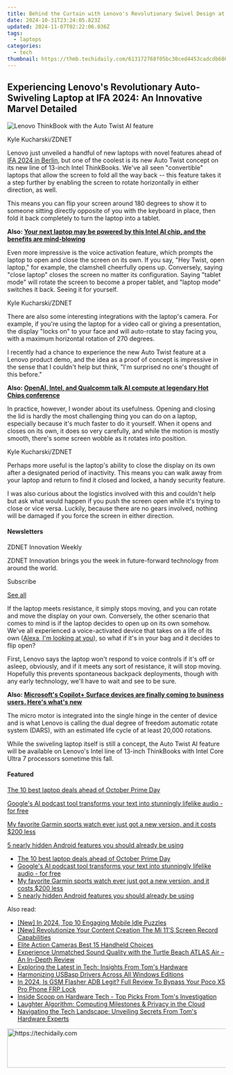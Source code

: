 ```yaml
---
title: Behind the Curtain with Lenovo's Revolutionary Swivel Design at IFA 2024 – An Insider Look | Tech Innovator Blog
date: 2024-10-31T23:24:05.823Z
updated: 2024-11-07T02:22:06.036Z
tags:
  - laptops
categories:
  - tech
thumbnail: https://thmb.techidaily.com/613172768f05bc30ced4453cadcdb6862cbaab1d05b995774101e68045c480a9.png
---
```


## Experiencing Lenovo's Revolutionary Auto-Swiveling Laptop at IFA 2024: An Innovative Marvel Detailed

![Lenovo ThinkBook with the Auto Twist AI feature](https://www.zdnet.com/a/img/resize/9ccd511ebfddce85876c142618de06d99aafe245/2024/09/04/9ef6da4b-38d1-4d18-8b44-55206b89a46f/lenovo-auto-twist-ai-poc.jpg?auto=webp&width=1280)

Kyle Kucharski/ZDNET

Lenovo just unveiled a handful of new laptops with novel features ahead of [IFA 2024 in Berlin](https://www.ifa-berlin.com/), but one of the coolest is its new Auto Twist concept on its new line of 13-inch Intel ThinkBooks. We've all seen "convertible" laptops that allow the screen to fold all the way back -- this feature takes it a step further by enabling the screen to rotate horizontally in either direction, as well. 

This means you can flip your screen around 180 degrees to show it to someone sitting directly opposite of you with the keyboard in place, then fold it back completely to turn the laptop into a tablet. 

**Also: [Your next laptop may be powered by this Intel AI chip, and the benefits are mind-blowing](https://www.zdnet.com/article/your-next-laptop-may-be-powered-by-this-intel-ai-chip-and-the-benefits-are-mind-blowing/)**

Even more impressive is the voice activation feature, which prompts the laptop to open and close the screen on its own. If you say, "Hey Twist, open laptop," for example, the clamshell cheerfully opens up. Conversely, saying "close laptop" closes the screen no matter its configuration. Saying "tablet mode" will rotate the screen to become a proper tablet, and "laptop mode" switches it back. Seeing it for yourself.

Kyle Kucharski/ZDNET

There are also some interesting integrations with the laptop's camera. For example, if you're using the laptop for a video call or giving a presentation, the display "locks on" to your face and will auto-rotate to stay facing you, with a maximum horizontal rotation of 270 degrees. 

I recently had a chance to experience the new Auto Twist feature at a Lenovo product demo, and the idea as a proof of concept is impressive in the sense that I couldn't help but think, "I'm surprised no one's thought of this before." 

**Also: [OpenAI, Intel, and Qualcomm talk AI compute at legendary Hot Chips conference](https://www.zdnet.com/article/openai-intel-and-qualcomm-talk-ai-compute-at-legendary-hot-chips-conference/)**

In practice, however, I wonder about its usefulness. Opening and closing the lid is hardly the most challenging thing you can do on a laptop, especially because it's much faster to do it yourself. When it opens and closes on its own, it does so very carefully, and while the motion is mostly smooth, there's some screen wobble as it rotates into position.

Kyle Kucharski/ZDNET

Perhaps more useful is the laptop's ability to close the display on its own after a designated period of inactivity. This means you can walk away from your laptop and return to find it closed and locked, a handy security feature. 

I was also curious about the logistics involved with this and couldn't help but ask what would happen if you push the screen open while it's trying to close or vice versa. Luckily, because there are no gears involved, nothing will be damaged if you force the screen in either direction. 

#### Newsletters

ZDNET Innovation Weekly

ZDNET Innovation brings you the week in future-forward technology from around the world.

 Subscribe

[See all](https://www.zdnet.com/newsletters/)

If the laptop meets resistance, it simply stops moving, and you can rotate and move the display on your own. Conversely, the other scenario that comes to mind is if the laptop decides to open up on its own somehow. We've all experienced a voice-activated device that takes on a life of its own ([Alexa, I'm looking at you](https://www.zdnet.com/home-and-office/smart-home/5-amazon-alexa-privacy-settings-you-should-change-right-away/)), so what if it's in your bag and it decides to flip open?

First, Lenovo says the laptop won't respond to voice controls if it's off or asleep, obviously, and if it meets any sort of resistance, it will stop moving. Hopefully this prevents spontaneous backpack deployments, though with any early technology, we'll have to wait and see to be sure. 

**Also: [Microsoft's Copilot+ Surface devices are finally coming to business users. Here's what's new](https://www.zdnet.com/article/microsofts-copilot-surface-devices-are-finally-coming-to-business-users-heres-whats-new/)**

The micro motor is integrated into the single hinge in the center of device and is what Lenovo is calling the dual degree of freedom automatic rotate system (DARS), with an estimated life cycle of at least 20,000 rotations.

While the swiveling laptop itself is still a concept, the Auto Twist AI feature will be available on Lenovo's Intel line of 13-inch ThinkBooks with Intel Core Ultra 7 processors sometime this fall.

#### Featured

[The 10 best laptop deals ahead of October Prime Day](https://www.zdnet.com/article/best-early-prime-day-laptop-deals-2024/ "The 10 best laptop deals ahead of October Prime Day")

[Google's AI podcast tool transforms your text into stunningly lifelike audio - for free](https://www.zdnet.com/article/googles-ai-podcast-tool-transforms-your-text-into-stunningly-lifelike-audio-for-free/ "Google's AI podcast tool transforms your text into stunningly lifelike audio - for free")

[My favorite Garmin sports watch ever just got a new version, and it costs $200 less](https://www.zdnet.com/article/my-favorite-garmin-sports-watch-ever-just-got-a-new-version-and-it-costs-200-less/ "My favorite Garmin sports watch ever just got a new version, and it costs $200 less")

[5 nearly hidden Android features you should already be using](https://www.zdnet.com/article/5-nearly-hidden-android-features-you-should-already-be-using/ "5 nearly hidden Android features you should already be using")

* [The 10 best laptop deals ahead of October Prime Day](https://www.zdnet.com/article/best-early-prime-day-laptop-deals-2024/ "The 10 best laptop deals ahead of October Prime Day")
* [Google's AI podcast tool transforms your text into stunningly lifelike audio - for free](https://www.zdnet.com/article/googles-ai-podcast-tool-transforms-your-text-into-stunningly-lifelike-audio-for-free/ "Google's AI podcast tool transforms your text into stunningly lifelike audio - for free")
* [My favorite Garmin sports watch ever just got a new version, and it costs $200 less](https://www.zdnet.com/article/my-favorite-garmin-sports-watch-ever-just-got-a-new-version-and-it-costs-200-less/ "My favorite Garmin sports watch ever just got a new version, and it costs $200 less")
* [5 nearly hidden Android features you should already be using](https://www.zdnet.com/article/5-nearly-hidden-android-features-you-should-already-be-using/ "5 nearly hidden Android features you should already be using")

<ins class="adsbygoogle"
     style="display:block"
     data-ad-format="autorelaxed"
     data-ad-client="ca-pub-7571918770474297"
     data-ad-slot="1223367746"></ins>

<ins class="adsbygoogle"
     style="display:block"
     data-ad-client="ca-pub-7571918770474297"
     data-ad-slot="8358498916"
     data-ad-format="auto"
     data-full-width-responsive="true"></ins>

<span class="atpl-alsoreadstyle">Also read:</span>
<div><ul>
<li><a href="https://desktop-recording.techidaily.com/new-in-2024-top-10-engaging-mobile-idle-puzzles/"><u>[New] In 2024, Top 10 Engaging Mobile Idle Puzzles</u></a></li>
<li><a href="https://screen-capture.techidaily.com/new-revolutionize-your-content-creation-the-mi-11s-screen-record-capabilities/"><u>[New] Revolutionize Your Content Creation The Mi 11'S Screen Record Capabilities</u></a></li>
<li><a href="https://fox-glue.techidaily.com/elite-action-cameras-best-15-handheld-choices/"><u>Elite Action Cameras Best 15 Handheld Choices</u></a></li>
<li><a href="https://hardware-reviews.techidaily.com/experience-unmatched-sound-quality-with-the-turtle-beach-atlas-air-an-in-depth-review/"><u>Experience Unmatched Sound Quality with the Turtle Beach ATLAS Air – An In-Depth Review</u></a></li>
<li><a href="https://hardware-reviews.techidaily.com/exploring-the-latest-in-tech-insights-from-toms-hardware/"><u>Exploring the Latest in Tech: Insights From Tom's Hardware</u></a></li>
<li><a href="https://driver-install.techidaily.com/harmonizing-usbasp-drivers-across-all-windows-editions/"><u>Harmonizing USBasp Drivers Across All Windows Editions</u></a></li>
<li><a href="https://android-frp.techidaily.com/in-2024-is-gsm-flasher-adb-legit-full-review-to-bypass-your-poco-x5-pro-phone-frp-lock-by-drfone-android/"><u>In 2024, Is GSM Flasher ADB Legit? Full Review To Bypass Your Poco X5 Pro Phone FRP Lock</u></a></li>
<li><a href="https://hardware-reviews.techidaily.com/inside-scoop-on-hardware-tech-top-picks-from-toms-investigation/"><u>Inside Scoop on Hardware Tech - Top Picks From Tom's Investigation</u></a></li>
<li><a href="https://tech-hub.techidaily.com/laughter-algorithm-computing-milestones-and-privacy-in-the-cloud/"><u>Laughter Algorithm: Computing Milestones & Privacy in the Cloud</u></a></li>
<li><a href="https://hardware-reviews.techidaily.com/navigating-the-tech-landscape-unveiling-secrets-from-toms-hardware-experts/"><u>Navigating the Tech Landscape: Unveiling Secrets From Tom's Hardware Experts</u></a></li>
</ul></div>

<!-- affiliate ads begin -->
<a href="https://appsumo.8odi.net/c/5597632/2144309/7443" target="_top" id="2144309">
  <img src="//a.impactradius-go.com/display-ad/7443-2144309" border="0" alt="https://techidaily.com" width="728" height="90"/>
</a>
<img height="0" width="0" src="https://appsumo.8odi.net/i/5597632/2144309/7443" style="position:absolute;visibility:hidden;" border="0" />
<!-- affiliate ads end -->

